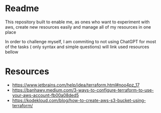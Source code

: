 # Readme

This repository built to enable me, as ones who want to experiment with aws,
create new resources easily and manage all of my resources in one place

In order to challenge myself, 
I am commiting to not using ChatGPT for most of the tasks
( only syntax and simple questions)
will link used resources bellow

# Resources
* https://www.jetbrains.com/help/idea/terraform.html#noo4pz_17
* https://banhawy.medium.com/3-ways-to-configure-terraform-to-use-your-aws-account-fb00a08ded5
* https://kodekloud.com/blog/how-to-create-aws-s3-bucket-using-terraform/